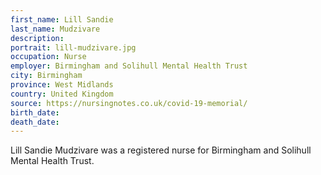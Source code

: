 ```yaml
---
first_name: Lill Sandie
last_name: Mudzivare
description: 
portrait: lill-mudzivare.jpg
occupation: Nurse
employer: Birmingham and Solihull Mental Health Trust
city: Birmingham
province: West Midlands
country: United Kingdom
source: https://nursingnotes.co.uk/covid-19-memorial/
birth_date: 
death_date: 
---
```


Lill Sandie Mudzivare was a registered nurse for Birmingham and Solihull Mental Health Trust.